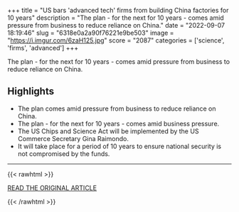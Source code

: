 +++
title = "US bars 'advanced tech' firms from building China factories for 10 years"
description = "The plan - for the next for 10 years - comes amid pressure from business to reduce reliance on China."
date = "2022-09-07 18:19:46"
slug = "6318e0a2a90f76221e9be503"
image = "https://i.imgur.com/6zaH125.jpg"
score = "2087"
categories = ['science', 'firms', 'advanced']
+++

The plan - for the next for 10 years - comes amid pressure from business to reduce reliance on China.

## Highlights

- The plan comes amid pressure from business to reduce reliance on China.
- The plan - for the next for 10 years - comes amid business pressure.
- The US Chips and Science Act will be implemented by the US Commerce Secretary Gina Raimondo.
- It will take place for a period of 10 years to ensure national security is not compromised by the funds.

---

{{< rawhtml >}}
  <p class="article-category">
    <a target="_blank" href="https://www.bbc.co.uk/news/62803224">READ THE ORIGINAL ARTICLE</a>
  </p>
{{< /rawhtml >}}
